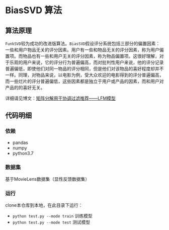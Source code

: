 # BiasSVD 算法

## 算法原理
`FunkSVD`较为成功的改进版算法。`BiasSVD`假设评分系统包括三部分的偏置因素：一些和用户物品无关的评分因素。用户有一些和物品无关的评分因素，称为用户偏置项。而物品也有一些和用户无关的评分因素，称为物品偏置项。这很好理解，对于乐观的用户来说，它的评分行为普遍偏高，而对批判性用户来说，他的评分记录普遍偏低，即使他们对同一物品的评分相同，但是他们对该物品的喜好程度却并不一样。同理，对物品来说，以电影为例，受大众欢迎的电影得到的评分普遍偏高，而一些烂片的评分普遍偏低，这些因素都是独立于用户或产品的因素，而和用户对产品的的喜好无关。

详细请见博文：[矩阵分解用于协调过滤推荐——LFM模型](https://www.cnblogs.com/rainbowly/p/11921582.html)


## 代码明细

### 依赖

- pandas
- numpy
- python3.7

### 数据集
基于MovieLens数据集（显性反馈数据集）

### 运行

clone本仓库到本地，在此目录下运行：
- `python test.py --mode train` 训练模型
- `python test.py --mode test` 测试模型
